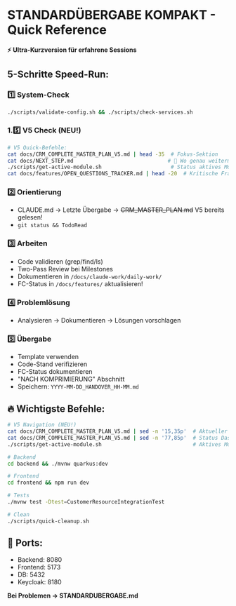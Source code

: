 # STANDARDÜBERGABE KOMPAKT - Quick Reference

**⚡ Ultra-Kurzversion für erfahrene Sessions**

## 5-Schritte Speed-Run:

### 1️⃣ System-Check
```bash
./scripts/validate-config.sh && ./scripts/check-services.sh
```

### 1.5️⃣ V5 Check (NEU!)
```bash
# V5 Quick-Befehle:
cat docs/CRM_COMPLETE_MASTER_PLAN_V5.md | head -35  # Fokus-Sektion
cat docs/NEXT_STEP.md                              # 🧭 Wo genau weitermachen!
./scripts/get-active-module.sh                      # Status aktives Modul
cat docs/features/OPEN_QUESTIONS_TRACKER.md | head -20  # Kritische Fragen
```

### 2️⃣ Orientierung
- CLAUDE.md → Letzte Übergabe → ~~CRM_MASTER_PLAN.md~~ V5 bereits gelesen!
- `git status && TodoRead`

### 3️⃣ Arbeiten
- Code validieren (grep/find/ls)
- Two-Pass Review bei Milestones
- Dokumentieren in `/docs/claude-work/daily-work/`
- FC-Status in `/docs/features/` aktualisieren!

### 4️⃣ Problemlösung
- Analysieren → Dokumentieren → Lösungen vorschlagen

### 5️⃣ Übergabe
- Template verwenden
- Code-Stand verifizieren
- FC-Status dokumentieren
- "NACH KOMPRIMIERUNG" Abschnitt
- Speichern: `YYYY-MM-DD_HANDOVER_HH-MM.md`

## 🔥 Wichtigste Befehle:
```bash
# V5 Navigation (NEU!)
cat docs/CRM_COMPLETE_MASTER_PLAN_V5.md | sed -n '15,35p'  # Aktueller Fokus
cat docs/CRM_COMPLETE_MASTER_PLAN_V5.md | sed -n '77,85p'  # Status Dashboard
./scripts/get-active-module.sh                             # Aktives Modul mit ⭐

# Backend
cd backend && ./mvnw quarkus:dev

# Frontend  
cd frontend && npm run dev

# Tests
./mvnw test -Dtest=CustomerResourceIntegrationTest

# Clean
./scripts/quick-cleanup.sh
```

## 📍 Ports:
- Backend: 8080
- Frontend: 5173
- DB: 5432
- Keycloak: 8180

**Bei Problemen → STANDARDUBERGABE.md**